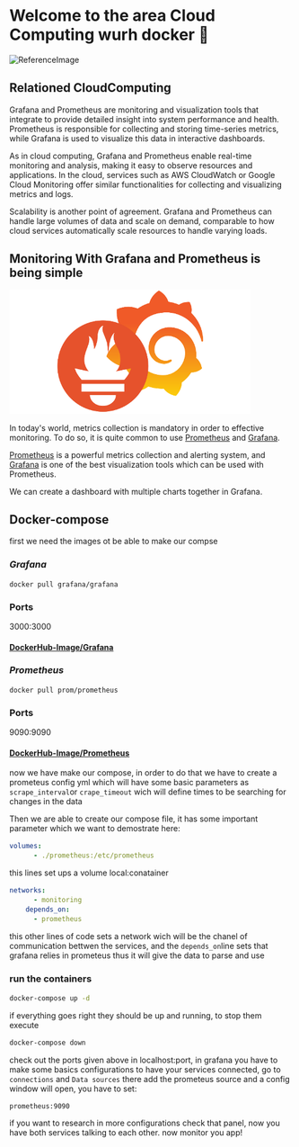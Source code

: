 # Welcome to the area Cloud Computing wurh docker :whale:
![ReferenceImage](/images/💻 Monitoring🐋.png)

## Relationed CloudComputing
Grafana and Prometheus are monitoring and visualization tools that integrate to provide detailed insight into system performance and health. Prometheus is responsible for collecting and storing time-series metrics, while Grafana is used to visualize this data in interactive dashboards.

As in cloud computing, Grafana and Prometheus enable real-time monitoring and analysis, making it easy to observe resources and applications. In the cloud, services such as AWS CloudWatch or Google Cloud Monitoring offer similar functionalities for collecting and visualizing metrics and logs.

Scalability is another point of agreement. Grafana and Prometheus can handle large volumes of data and scale on demand, comparable to how cloud services automatically scale resources to handle varying loads.

## Monitoring With Grafana and Prometheus is being simple
![ReferenceImage](/images/GrafaP.png)

In today's world, metrics collection is mandatory in order to effective monitoring. To do so, it is quite common to use [Prometheus](https://prometheus.io) and [Grafana](https://grafana.com/docs/grafana/latest/setup-grafana/installation/docker/).

[Prometheus](https://prometheus.io) is a powerful metrics collection and alerting system, and [Grafana](https://grafana.com/docs/grafana/latest/setup-grafana/installation/docker/) is one of the best visualization tools which can be used with Prometheus.

We can create a dashboard with multiple charts together in Grafana.
## Docker-compose
first we need the images ot be able to make our compse

### *Grafana*
```
docker pull grafana/grafana
```
### Ports
3000:3000
#### [DockerHub-Image/Grafana](https://hub.docker.com/r/grafana/grafana?uuid=9E4A6F83-9251-4C93-B16E-CF90CF11B843)

### *Prometheus*

```
docker pull prom/prometheus
```


### Ports
9090:9090
#### [DockerHub-Image/Prometheus](https://hub.docker.com/r/prom/prometheus?uuid=9E4A6F83-9251-4C93-B16E-CF90CF11B843)

now we have make our compose, in order to do that we have to create a prometeus config yml which will have some basic parameters as `scrape_interval`or `crape_timeout` wich will define times to be searching for changes in the data

Then we are able to create our compose file, it has some important parameter which we want to demostrate here:
```yaml
volumes:
      - ./prometheus:/etc/prometheus
```
this lines set ups a volume local:conatainer
```yaml
networks:
      - monitoring
    depends_on:
      - prometheus
```
this other lines of code sets a network wich will be the chanel of communication bettwen the services, and the `depends_on`line sets that grafana relies in prometeus thus it will give the data to parse and use

### run the containers
```bash 
docker-compose up -d
```
if everything goes right they should be up and running, to stop them execute 
```bash
docker-compose down
```
check out the ports given above in localhost:port, in grafana you have to make some basics configurations to have your services connected, go to `connections` and `Data sources` there add the prometeus source and a config window will open, you have to set:
```
prometheus:9090
```
if you want to research in more configurations check that panel, now you have both services talking to each other.  now monitor you app!